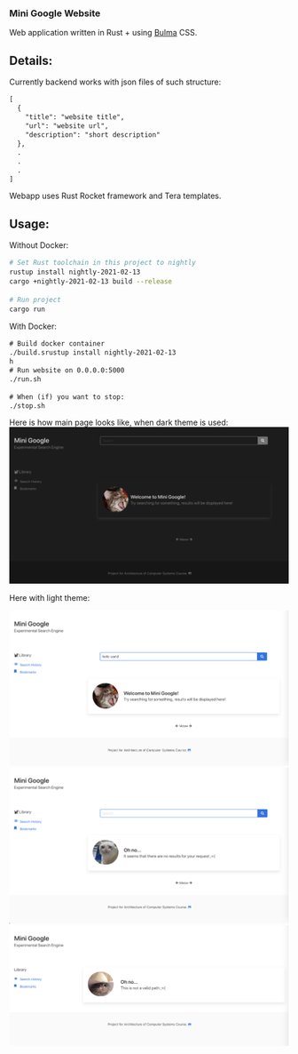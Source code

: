 ### Mini Google Website
Web application written in Rust + using [Bulma](https://github.com/jgthms/bulma) CSS.

## Details:
Currently backend works with json files of such structure:
```
[
  {
    "title": "website title",
    "url": "website url",
    "description": "short description"
  },
  .
  .
  .
]
```

Webapp uses Rust Rocket framework and Tera templates.

## Usage:

Without Docker:
```bash
# Set Rust toolchain in this project to nightly
rustup install nightly-2021-02-13
cargo +nightly-2021-02-13 build --release

# Run project
cargo run
```
With Docker:
```
# Build docker container
./build.srustup install nightly-2021-02-13
h
# Run website on 0.0.0.0:5000
./run.sh

# When (if) you want to stop:
./stop.sh
```


Here is how main page looks like, when dark theme is used:
![dark main page of the web app (has a cat)](../images/current_home_page.png)

Here with light theme:

![main page of the web app (has a cat)](../images/home_page.png)
![search page of the web app (has a cat)](../images/empty_page.png)
![error page of the web app (has a cat)](../images/error.png)
